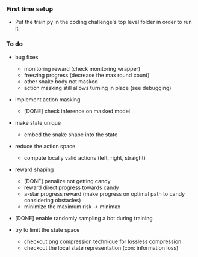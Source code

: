 ### First time setup
- Put the train.py in the coding challenge's top level folder in order to run it

### To do
- bug fixes
    - monitoring reward (check monitoring wrapper)
    - freezing progress (decrease the max round count)
    - other snake body not masked
    - action masking still allows turning in place (see debugging)

- implement action masking
    - [DONE] check inference on masked model

- make state unique 
    - embed the snake shape into the state

- reduce the action space
    - compute locally valid actions (left, right, straight)

- reward shaping
    - [DONE] penalize not getting candy
    - reward direct progress towards candy
    - a-star progress reward (make progress on optimal path to candy considering obstacles)
    - minimize the maximum risk -> minimax 

- [DONE] enable randomly sampling a bot during training

- try to limit the state space
    - checkout png compression technique for lossless compression
    - checkout the local state representation (con: information loss)

